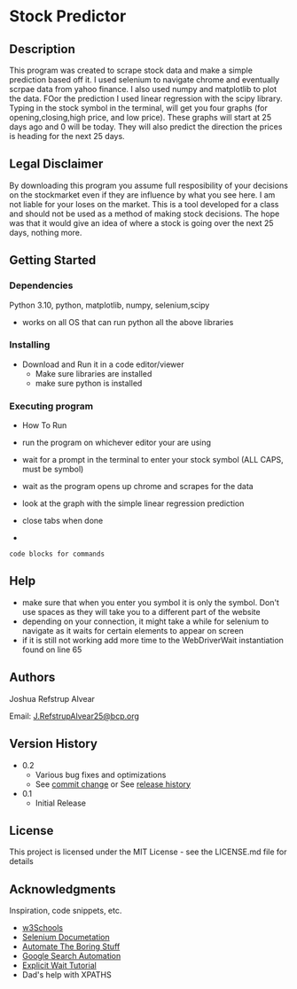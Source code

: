 # Stock Predictor 

## Description
This program was created to scrape stock data and make a simple prediction based off it. I used selenium to navigate chrome and eventually scrpae data from yahoo finance. I also used numpy and matplotlib to plot the data. FOor the prediction I used linear regression with the scipy library. Typing in the stock symbol in the terminal, will get you four graphs (for opening,closing,high price, and low price). These graphs will start at 25 days ago and 0 will be today. They will also predict the direction the prices is heading for the next 25 days.

## Legal Disclaimer
By downloading this program you assume full resposibility of your decisions on the stockmarket even if they are influence by what you see here. I am not liable for your loses on the market. This is a tool developed for a class and should not be used as a method of making stock decisions. The hope was that it would give an idea of where a stock is going over the next 25 days, nothing more.

## Getting Started

### Dependencies


 Python 3.10, python, matplotlib, numpy, selenium,scipy
* works on all OS that can run python all the above libraries

### Installing

* Download and Run it in a code editor/viewer
    - Make sure libraries are installed
    - make sure python is installed


### Executing program

* How To Run
- run the program on whichever editor your are using
- wait for a prompt in the terminal to enter your stock symbol (ALL CAPS, must be symbol)
- wait as the program opens up chrome and scrapes for the data
- look at the graph with the simple linear regression prediction
- close tabs when done

- 
```
code blocks for commands
```

## Help

- make sure that when you enter you symbol it is only the symbol. Don't use spaces as they will take you to a different part of the website
- depending on your connection, it might take a while for selenium to navigate as it waits for certain elements to appear on screen
- if it is still not working add more time to the WebDriverWait instantiation found on line 65

## Authors


 Joshua Refstrup Alvear 
 
 Email: J.RefstrupAlvear25@bcp.org

## Version History

* 0.2
    * Various bug fixes and optimizations
    * See [commit change]() or See [release history]()
* 0.1
    * Initial Release

## License

This project is licensed under the MIT License - see the LICENSE.md file for details

## Acknowledgments

Inspiration, code snippets, etc.
* [w3Schools](https://www.w3schools.com/python/default.asp)
* [Selenium Documetation](https://selenium-python.readthedocs.io/)
* [Automate The Boring Stuff](https://automatetheboringstuff.com/)
* [Google Search Automation](https://www.tutorialspoint.com/google-search-automation-with-python-selenium)
* [Explicit Wait Tutorial](https://www.geeksforgeeks.org/explicit-waits-in-selenium-python/)
* Dad's help with XPATHS


